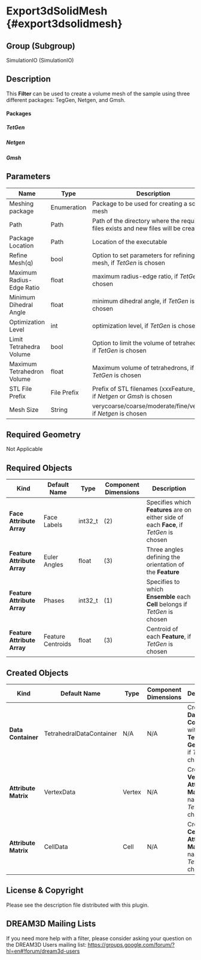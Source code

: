 Export3dSolidMesh {#export3dsolidmesh}
=============

## Group (Subgroup) ##
SimulationIO (SimulationIO)

## Description ##
This **Filter** can be used to create a volume mesh of the sample using three different packages: TegGen, Netgen, and Gmsh.

#### Packages ####

##### TetGen #####

##### Netgen #####


##### Gmsh #####


## Parameters ##
| Name | Type | Description |
|------|------|------|
| Meshing package | Enumeration | Package to be used for creating a solid mesh |
| Path | Path | Path of the directory where the required files exists and new files will be created |
| Package Location | Path | Location of the executable |
| Refine Mesh(q) | bool | Option to set parameters for refining the mesh, if _TetGen_ is chosen|
| Maximum Radius-Edge Ratio | float | maximum radius-edge ratio, if _TetGen_ is chosen|
| Minimum Dihedral Angle | float | minimum dihedral angle, if _TetGen_ is chosen|
| Optimization Level | int | optimization level, if _TetGen_ is chosen|
| Limit Tetrahedra Volume | bool | Option to limit the volume of tetrahedrons, if _TetGen_ is chosen|
| Maximum Tetrahedron Volume | float | Maximum volume of tetrahedrons, if _TetGen_ is chosen|
| STL File Prefix | File Prefix | Prefix of STL filenames (xxxFeature_#.stl), if _Netgen_ or _Gmsh_ is chosen |
| Mesh Size | String | verycoarse/coarse/moderate/fine/veryfine, if _Netgen_ is chosen |

## Required Geometry ##
 Not Applicable

## Required Objects ##
| Kind | Default Name | Type | Component Dimensions | Description |
|------|--------------|-------------|---------|-----|
| **Face Attribute Array** | Face Labels | int32_t | (2) | Specifies which **Features** are on either side of each **Face**, if _TetGen_ is chosen |
| **Feature Attribute Array** | Euler Angles | float | (3) | Three angles defining the orientation of the **Feature** |
| **Feature Attribute Array** | Phases | int32_t | (1) |  Specifies to which **Ensemble** each **Cell** belongs if _TetGen_ is chosen |
| **Feature Attribute Array** | Feature Centroids | float | (3) | Centroid of each **Feature**, if _TetGen_ is chosen |

## Created Objects ##
| Kind | Default Name | Type | Component Dimensions | Description |
|------|--------------|-------------|---------|-----|
| **Data Container** | TetrahedralDataContainer | N/A | N/A | Created **Data Container** with a **Tetrahedral Geometry**,  if _TetGen_ is chosen |
| **Attribute Matrix** | VertexData | Vertex | N/A | Created **Vertex Attribute Matrix** name, if _TetGen_ is chosen  |
| **Attribute Matrix** | CellData | Cell | N/A | Created **Cell Attribute Matrix** name, if _TetGen_ is chosen  |

## License & Copyright ##

Please see the description file distributed with this plugin.

## DREAM3D Mailing Lists ##

If you need more help with a filter, please consider asking your question on the DREAM3D Users mailing list:
https://groups.google.com/forum/?hl=en#!forum/dream3d-users